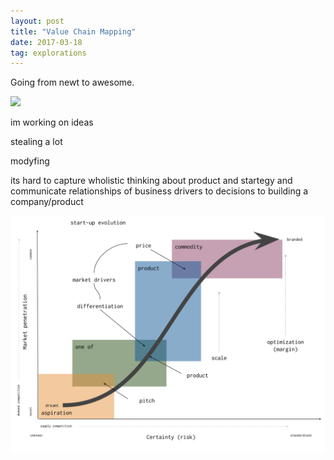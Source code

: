 ```yaml
---
layout: post
title: "Value Chain Mapping"
date: 2017-03-18
tag: explorations
---
```


Going from newt to awesome.

<img src="https://docs.google.com/drawings/d/1P1KYhEC6__HDJ2p6Dc6yLOZtk3nj0ZOWxKrI6C9zb9Q/pub?w=960&amp;h=720">

im working on ideas

stealing a lot

modyfing

its hard to capture wholistic thinking about product and startegy
and communicate relationships of business drivers to decisions to building a company/product

<img src="/explorations/start-up_evolution.svg" />

